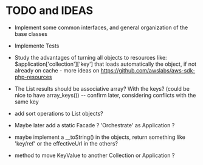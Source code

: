 # TODO and IDEAS

- Implement some common interfaces, and general organization of the base classes

- Implemente Tests

- Study the advantages of turning all objects to resources like: $application['collection']['key'] that loads automatically the object, if not already on cache  - more ideas on https://github.com/awslabs/aws-sdk-php-resources

- The List results should be associative array? With the keys? (could be nice to have array_keys()) -- confirm later, considering conflicts with the same key

- add sort operations to List objects?

- Maybe later add a static Facade ? 'Orchestrate' as Application ?

- maybe implement a __toString() in the objects, return something like 'key/ref' or the effectiveUrl in the others?

- method to move KeyValue to another Collection or Application ?

